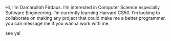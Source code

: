 Hi, I’m Damarulloh Firdaus.
I’m interested in Computer Science especially Software Engineering.
I’m currently learning Harvard CS50.
I’m looking to collaborate on making any project that could make me a better programmer.
you can message me if you wanna work with me.

see ya!
